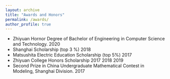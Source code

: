 ```yaml
---
layout: archive
title: "Awards and Honors"
permalink: /awards/
author_profile: true
---
```


  
*    Zhiyuan Hornor Degree of Bachelor of Engineering in Computer Science and Technology.  2020
*    Shanghai Scholarship (top 3 %)  2018
*    Matsushita Electric Education Scholarship (top 5%) 2017
*    Zhiyuan College Honors Scholarship 2017 2018 2019
*    Second Prize in China Undergraduate Mathematical Contest in Modeling, Shanghai Division. 2017

